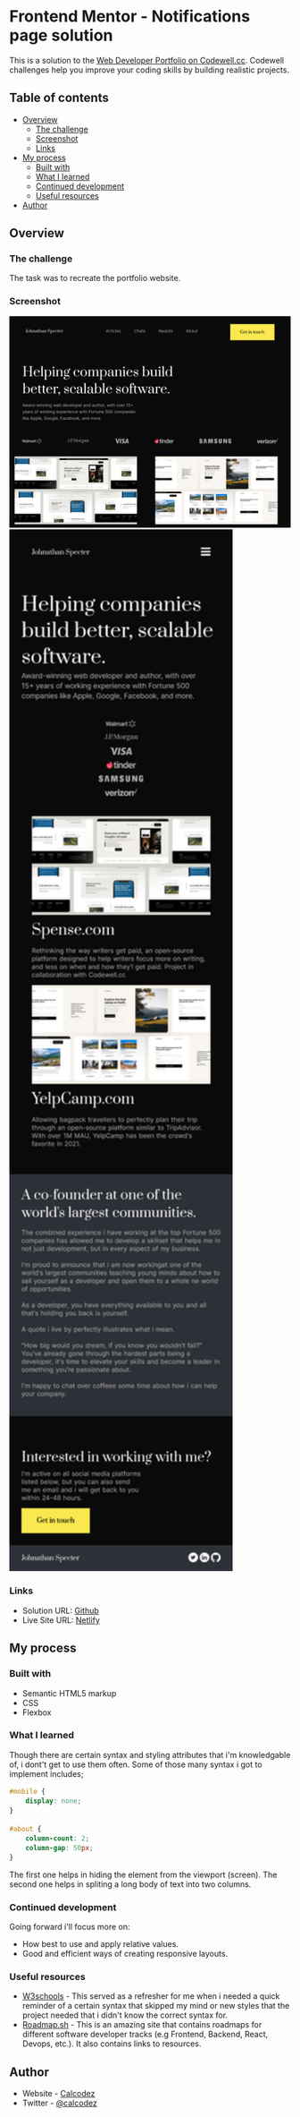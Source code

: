 # Frontend Mentor - Notifications page solution


This is a solution to the [Web Developer Portfolio on Codewell.cc](https://www.codewell.cc/challenges/web-developer-portfolio--617d4897a383e41090a3e46f). Codewell challenges help you improve your coding skills by building realistic projects. 

## Table of contents

- [Overview](#overview)
  - [The challenge](#the-challenge)
  - [Screenshot](#screenshot)
  - [Links](#links)
- [My process](#my-process)
  - [Built with](#built-with)
  - [What I learned](#what-i-learned)
  - [Continued development](#continued-development)
  - [Useful resources](#useful-resources)
- [Author](#author)


## Overview

### The challenge

The task was to recreate the portfolio website.

### Screenshot

<img src="Desktop.png" width="600px">

<img src="Mobile.png" width="400px">



### Links

- Solution URL: [Github](https://github.com/KahlvynO/Dev-Portfolio)
- Live Site URL: [Netlify](https://codewellport.netlify.app)

## My process

### Built with

- Semantic HTML5 markup
- CSS
- Flexbox


### What I learned

Though there are certain syntax and styling attributes that i'm knowledgable of, i dont't get to use them often. Some of those many syntax i got to implement includes;


```css
#mobile {
    display: none;
}

#about {
    column-count: 2;
    column-gap: 50px;
}
```
 The first one helps in hiding the element from the viewport (screen).
 The second one helps in spliting a long body of text into two columns.


### Continued development

Going forward i'll focus more on:

- How best to use and apply relative values.
- Good and efficient ways of creating responsive layouts.



### Useful resources

- [W3schools](https://www.w3schools.com) - This served as a refresher for me when i needed a quick reminder of a certain syntax that skipped my mind or new styles that the project needed that i didn't know the correct syntax for.
- [Roadmap.sh](https://www.roadmap.sh) - This is an amazing site that contains roadmaps for different software developer tracks (e.g Frontend, Backend, React, Devops, etc.). It also contains links to resources.


## Author

- Website - [Calcodez](https://calcodez.netlify.app)
- Twitter - [@calcodez](https://www.twitter.com/calcodez)